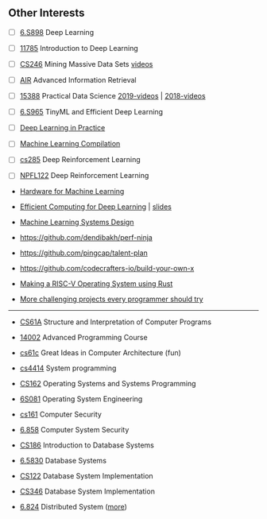 ## Other Interests

- [ ] [6.S898](https://phillipi.github.io/6.s898/#schedule) Deep Learning

- [ ] [11785](https://deeplearning.cs.cmu.edu) Introduction to Deep Learning

- [ ] [CS246](http://web.stanford.edu/class/cs246) Mining Massive Data Sets [videos](https://www.youtube.com/watch?v=jofiaetm5bY&list=PLoCMsyE1cvdVnCgHk43vRy7PVTVWJ6WVR)

- [ ] [AIR](https://github.com/sebastian-hofstaetter/teaching#lectures) Advanced Information Retrieval

- [ ] [15388](http://www.datasciencecourse.org/lectures) Practical Data Science [2019-videos](https://scs.hosted.panopto.com/Panopto/Pages/Sessions/List.aspx#folderID=%22618ea253-ca45-4b14-9f1d-aab501543bd2%22) | [2018-videos](https://scs.hosted.panopto.com/Panopto/Pages/Sessions/List.aspx#folderID=%22912b80a3-625d-405d-8905-a8620133666b%22)

- [ ] [6.S965](https://efficientml.ai/schedule) TinyML and Efficient Deep Learning

- [ ] [Deep Learning in Practice](https://www.youtube.com/playlist?list=PLVSIY7rG0A3e2OU8oqM1ASyecPON8s8E1)

- [ ] [Machine Learning Compilation](https://mlc.ai/summer22)

- [ ] [cs285](http://rail.eecs.berkeley.edu/deeprlcourse) Deep Reinforcement Learning

- [ ] [NPFL122](https://ufal.mff.cuni.cz/courses/npfl122) Deep Reinforcement Learning

- [Hardware for Machine Learning](https://inst.eecs.berkeley.edu/~ee290-2)

- [Efficient Computing for Deep Learning](https://www.youtube.com/watch?v=WbLQqPw_n88) | 
[slides](https://www.rle.mit.edu/eems/wp-content/uploads/2020/09/2020_uwisconsin_compressed.pdf)

- [Machine Learning Systems Design](https://stanford-cs329s.github.io/syllabus.html)

- https://github.com/dendibakh/perf-ninja

- https://github.com/pingcap/talent-plan

- https://github.com/codecrafters-io/build-your-own-x

- [Making a RISC-V Operating System using Rust](https://osblog.stephenmarz.com)

- [More challenging projects every programmer should try](https://austinhenley.com/blog/morechallengingprojects.html)

- - -

- [CS61A](https://cs61a.org) Structure and Interpretation of Computer Programs
- [14002](https://github.com/courseworks) Advanced Programming Course

- [cs61c](https://inst.eecs.berkeley.edu/~cs61c/fa20/#lectures) Great Ideas in Computer Architecture (fun)
- [cs4414](https://www.cs.cornell.edu/courses/cs4414) System programming

- [CS162](https://cs162.org) Operating Systems and Systems Programming
- [6S081](https://pdos.csail.mit.edu/6.828) Operating System Engineering

- [cs161](https://cs161.org) Computer Security
- [6.858](http://css.csail.mit.edu/6.858) Computer System Security

- [CS186](https://cs186berkeley.net) Introduction to Database Systems
- [6.5830](http://dsg.csail.mit.edu/6.5830/assign.php) Database Systems
- [CS122](http://courses.cms.caltech.edu/cs122) Database System Implementation
- [CS346](https://web.stanford.edu/class/cs346) Database System Implementation
  
- [6.824](https://pdos.csail.mit.edu/6.824) Distributed System ([more](https://www.youtube.com/watch?v=rZPRjLMWOao&list=PLNPUF5QyWU8PydLG2cIJrCvnn5I_exhYx))
